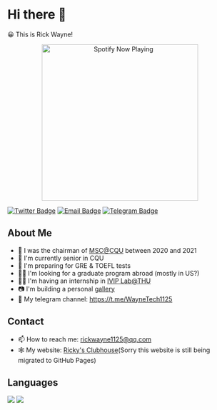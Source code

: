# Hi there 👋
😀 This is Rick Wayne!
<p align="center">
  <a href="https://open.spotify.com/user/eruvjz8srgxwl3vy58x65udys" target="_blank"><img src="https://spotify-github-profile.vercel.app/api/view?uid=eruvjz8srgxwl3vy58x65udys&cover_image=true&theme=novatorem&bar_color=53b14f&bar_color_cover=false" alt="Spotify Now Playing" width="350"/></a>
</p>

[![Twitter Badge](https://img.shields.io/badge/-Twitter-1da1f2?style=for-the-badge&logo=twitter&logoColor=white)](https://twitter.com/RickW26088769)
[![Email Badge](https://img.shields.io/badge/-GMAIL-D14836?style=for-the-badge&logo=gmail&logoColor=white)](mailto:rickwayne1125@qq.com)
[![Telegram Badge](https://img.shields.io/badge/-TELEGRAM-lightgrey?style=for-the-badge&logo=telegram&logoColor=white)](https://t.me/rickwayne)
## About Me
- 🤵 I was the chairman of [MSC@CQU](https://cqu.microsoftstudent.club/) between 2020 and 2021
- 🏫 I'm currently senior in CQU
- 📝 I'm preparing for GRE & TOEFL tests
- 👨‍🎓 I'm looking for a graduate program abroad (mostly in US?)
- 👨‍💻 I'm having an internship in [IVIP Lab@THU](https://ivip-tsinghua.github.io/iViP-Homepage/)
- 📷 I'm building a personal [gallery](https://rickwayne1125.github.io/gallery/)
- 📔 My telegram channel: https://t.me/WayneTech1125

## Contact
- 📫 How to reach me: rickwayne1125@qq.com
- 🕸️ My website: [Ricky's Clubhouse](https://rickwayne.cn)(Sorry this website is still being migrated to GitHub Pages)

## Languages
<p>
  <img src="https://github-readme-stats.vercel.app/api/top-langs/?username=RickWayne1125&layout=compact"></img>
  <img src="https://github-readme-stats.vercel.app/api?username=RickWayne1125&show_icons=true&bg_color=30,191970,904e95&title_color=fff&text_color=fff&count_private=true&show_icons=true&hide=prs,issues"></img>
</p>

<!-- <img src="https://img.shields.io/badge/C++-F15B2A?style=flat-square&logo=c%2b%2b"></img>
<img src="https://img.shields.io/badge/Python-3572a5?style=flat-square&logo=python&logoColor=white"></img> -->

<!--
**RickWayne1125/RickWayne1125** is a ✨ _special_ ✨ repository because its `README.md` (this file) appears on your GitHub profile.

Here are some ideas to get you started:

- 🔭 I’m currently working on ...
- 🌱 I’m currently learning ...
- 👯 I’m looking to collaborate on ...
- 🤔 I’m looking for help with ...
- 💬 Ask me about ...
- 📫 How to reach me: ...
- 😄 Pronouns: ...
- ⚡ Fun fact: ...
-->
